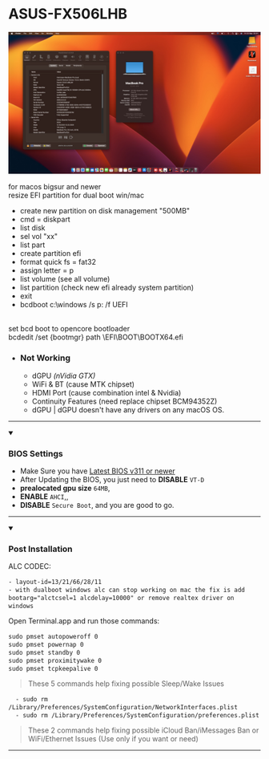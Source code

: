 # ASUS-FX506LHB

![alt text](https://github.com/cupecups/ASUS-FX506LHB/blob/b3d6fec0622f0499607f3dc9bf840f458dbf7a57/output.png)

for macos bigsur and newer<br>
resize EFI partition for dual boot win/mac<br>
- create new partition on disk management "500MB"
- cmd = diskpart
- list disk
- sel vol "xx"
- list part
- create partition efi
- format quick fs = fat32
- assign letter = p
- list volume (see all volume)
- list partition (check new efi already system partition)
- exit
- bcdboot c:\windows /s p: /f UEFI

<br>
set bcd boot to opencore bootloader <br>
bcdedit /set {bootmgr} path \EFI\BOOT\BOOTX64.efi

- ### **Not Working**
    - dGPU *(nVidia GTX)*
    - WiFi & BT (cause MTK chipset)
    - HDMI Port (cause combination intel & Nvidia)
    - Continuity Features (need replace chipset BCM94352Z)
    - dGPU | dGPU doesn't have any drivers on any macOS OS.

 ---
    
</details>
<!-- BOOTABLE END -->
<!-- BIOS START -->
<details open>
<summary><h3>BIOS Settings</h3></summary>
 
- Make Sure you have [Latest BIOS v311 or newer]([https://www.asus.com/supportonly/FX504GE/HelpDesk_BIOS/](https://www.asus.com/supportonly/fx506lhb/helpdesk_bios/))
- After Updating the BIOS, you just need to **DISABLE** `VT-D`
- **prealocated gpu size** `64MB`,
- **ENABLE** `AHCI`,,
- **DISABLE** `Secure Boot`, and you are good to go.
---
 
</details>

<!-- BIOS END -->

<!-- POST-INSTALL START-->

<details open>
  <summary><h3>Post Installation</h3></summary>

ALC CODEC:
~~~
- layout-id=13/21/66/28/11
- with dualboot windows alc can stop working on mac the fix is add bootarg="alctcsel=1 alcdelay=10000" or remove realtex driver on windows
~~~
 
Open Terminal.app and run those commands:
~~~
sudo pmset autopoweroff 0
sudo pmset powernap 0
sudo pmset standby 0
sudo pmset proximitywake 0
sudo pmset tcpkeepalive 0
~~~
>These 5 commands help fixing possible Sleep/Wake Issues
  
~~~
  - sudo rm /Library/Preferences/SystemConfiguration/NetworkInterfaces.plist
  - sudo rm /Library/Preferences/SystemConfiguration/preferences.plist
~~~
>These 2 commands help fixing possible iCloud Ban/iMessages Ban or WiFi/Ethernet Issues (Use only if you want or need)

---

</details>
<!-- POST-INSTALL END -->
